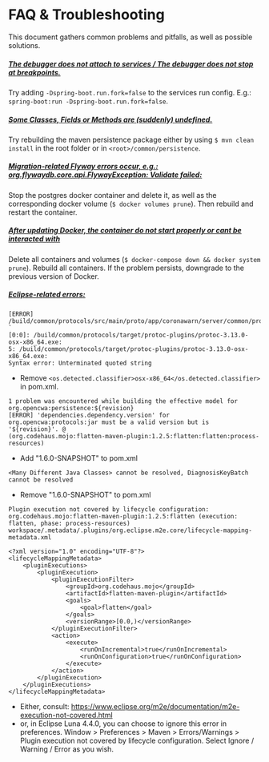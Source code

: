 # FAQ & Troubleshooting

This document gathers common problems and pitfalls, as well as possible solutions.

##### <u>The debugger does not attach to services / The debugger does not stop at breakpoints.</u>

Try adding `-Dspring-boot.run.fork=false` to the services run config. E.g.: `spring-boot:run -Dspring-boot.run.fork=false`.

##### <u>Some Classes, Fields or Methods are (suddenly) undefined.</u>

Try rebuilding the maven persistence package either by using ``$ mvn clean install`` in the root folder or in `<root>/common/persistence`.

##### <u>Migration-related Flyway errors occur, e.g.: org.flywaydb.core.api.FlywayException: Validate failed: </u>

Stop the postgres docker container and delete it, as well as the corresponding docker volume (`$ docker volumes prune`).
Then rebuild and restart the container.

##### <u>After updating Docker, the container do not start properly or cant be interacted with</u>

Delete all containers and volumes (`$ docker-compose down && docker system prune`). Rebuild all containers. If the problem persists, downgrade to the previous version of Docker.

##### <u>Eclipse-related errors:</u>

```text
[ERROR] /build/common/protocols/src/main/proto/app/coronawarn/server/common/protocols/internal/risk_score_classification.proto `
[0:0]: /build/common/protocols/target/protoc-plugins/protoc-3.13.0-osx-x86_64.exe:
5: /build/common/protocols/target/protoc-plugins/protoc-3.13.0-osx-x86_64.exe:
Syntax error: Unterminated quoted string
```
* Remove `<os.detected.classifier>osx-x86_64</os.detected.classifier>` in pom.xml.

 ```text
1 problem was encountered while building the effective model for org.opencwa:persistence:${revision}
[ERROR] 'dependencies.dependency.version' for org.opencwa:protocols:jar must be a valid version but is '${revision}'. @
 (org.codehaus.mojo:flatten-maven-plugin:1.2.5:flatten:flatten:process-resources)
```
* Add "<revision>1.6.0-SNAPSHOT</revision>" to pom.xml

```text
<Many Different Java Classes> cannot be resolved, DiagnosisKeyBatch cannot be resolved
```
* Remove "<revision>1.6.0-SNAPSHOT</revision>" to pom.xml

```text
Plugin execution not covered by lifecycle configuration: org.codehaus.mojo:flatten-maven-plugin:1.2.5:flatten (execution: flatten, phase: process-resources)
workspace/.metadata/.plugins/org.eclipse.m2e.core/lifecycle-mapping-metadata.xml

<?xml version="1.0" encoding="UTF-8"?>
<lifecycleMappingMetadata>
	<pluginExecutions>
		<pluginExecution>
			<pluginExecutionFilter>
				<groupId>org.codehaus.mojo</groupId>
				<artifactId>flatten-maven-plugin</artifactId>
				<goals>
					<goal>flatten</goal>
				</goals>
				<versionRange>[0.0,)</versionRange>
			</pluginExecutionFilter>
			<action>
				<execute>
					<runOnIncremental>true</runOnIncremental>
					<runOnConfiguration>true</runOnConfiguration>
				</execute>
			</action>
		</pluginExecution>
	</pluginExecutions>
</lifecycleMappingMetadata>
```
* Either, consult: https://www.eclipse.org/m2e/documentation/m2e-execution-not-covered.html
* or, in Eclipse Luna 4.4.0, you can choose to ignore this error in preferences.
      Window > Preferences > Maven > Errors/Warnings > Plugin execution not covered by lifecycle configuration.
      Select Ignore / Warning / Error as you wish.
